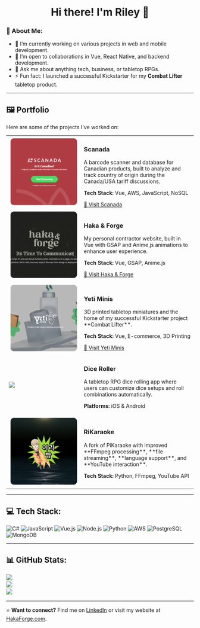 <h1 align="center">Hi there! I'm Riley 👋</h1>

### 💫 About Me:
- 🔭 I’m currently working on various projects in web and mobile development.
- 👯 I’m open to collaborations in Vue, React Native, and backend development.
- 💬 Ask me about anything tech, business, or tabletop RPGs.
- ⚡ Fun fact: I launched a successful Kickstarter for my **Combat Lifter** tabletop product.

---

## 🖼️ Portfolio
Here are some of the projects I've worked on:

<table>
  <tr>
    <td width="40%">
      <img src="https://github.com/octobarian/octobarian/blob/main/scanada_example.png?raw=true" width="100%">
    </td>
    <td>
      <h3>Scanada</h3>
      <p>A barcode scanner and database for Canadian products, built to analyze and track country of origin during the Canada/USA tariff discussions.</p>
      <p><b>Tech Stack:</b> Vue, AWS, JavaScript, NoSQL</p>
      <a href="http://scanada.ca" target="_blank">🔗 Visit Scanada</a>
    </td>
  </tr>
  <tr>
    <td>
      <img src="https://github.com/octobarian/octobarian/blob/main/haka_example.png?raw=true" width="100%">
    </td>
    <td>
      <h3>Haka & Forge</h3>
      <p>My personal contractor website, built in Vue with GSAP and Anime.js animations to enhance user experience.</p>
      <p><b>Tech Stack:</b> Vue, GSAP, Anime.js</p>
      <a href="http://hakaforge.com" target="_blank">🔗 Visit Haka & Forge</a>
    </td>
  </tr>
  <tr>
    <td>
      <img src="https://github.com/octobarian/octobarian/blob/main/yeti_example.png?raw=true" width="100%">
    </td>
    <td>
      <h3>Yeti Minis</h3>
      <p>3D printed tabletop miniatures and the home of my successful Kickstarter project **Combat Lifter**.</p>
      <p><b>Tech Stack:</b> Vue, E-commerce, 3D Printing</p>
      <a href="http://yetiminis.com" target="_blank">🔗 Visit Yeti Minis</a>
    </td>
  </tr>
  <tr>
    <td>
      <img src="[https://yourimagehere.com/diceroller.png](https://github.com/octobarian/octobarian/blob/main/yetidice_example.png?raw=true)" width="100%">
    </td>
    <td>
      <h3>Dice Roller</h3>
      <p>A tabletop RPG dice rolling app where users can customize dice setups and roll combinations automatically.</p>
      <p><b>Platforms:</b> iOS & Android</p>
    </td>
  </tr>
  <tr>
    <td>
      <img src="https://github.com/octobarian/octobarian/blob/main/rikaraoke_example.png?raw=true" width="100%">
    </td>
    <td>
      <h3>RiKaraoke</h3>
      <p>A fork of PiKaraoke with improved **FFmpeg processing**, **file streaming**, **language support**, and **YouTube interaction**.</p>
      <p><b>Tech Stack:</b> Python, FFmpeg, YouTube API</p>
    </td>
  </tr>
</table>

---

## 💻 Tech Stack:
![C#](https://img.shields.io/badge/c%23-%23239120.svg?style=for-the-badge&logo=csharp&logoColor=white) 
![JavaScript](https://img.shields.io/badge/javascript-%23323330.svg?style=for-the-badge&logo=javascript&logoColor=%23F7DF1E) 
![Vue.js](https://img.shields.io/badge/vue.js-%2335495e.svg?style=for-the-badge&logo=vuedotjs&logoColor=%234FC08D) 
![Node.js](https://img.shields.io/badge/node.js-6DA55F?style=for-the-badge&logo=node.js&logoColor=white) 
![Python](https://img.shields.io/badge/python-3670A0?style=for-the-badge&logo=python&logoColor=ffdd54) 
![AWS](https://img.shields.io/badge/AWS-%23FF9900.svg?style=for-the-badge&logo=amazon-aws&logoColor=white) 
![PostgreSQL](https://img.shields.io/badge/PostgreSQL-%23316192.svg?style=for-the-badge&logo=postgresql&logoColor=white) 
![MongoDB](https://img.shields.io/badge/MongoDB-%234ea94b.svg?style=for-the-badge&logo=mongodb&logoColor=white) 

---

## 📊 GitHub Stats:
![](https://github-readme-stats.vercel.app/api?username=Octobarian&theme=dark&hide_border=false&include_all_commits=true&count_private=true)<br/>
![](https://nirzak-streak-stats.vercel.app/?user=Octobarian&theme=dark&hide_border=false)<br/>
![](https://github-readme-stats.vercel.app/api/top-langs/?username=Octobarian&theme=dark&hide_border=false&include_all_commits=true&count_private=true&layout=compact)

---

⭐️ **Want to connect?** Find me on [LinkedIn](https://linkedin.com/in/yourprofile) or visit my website at [HakaForge.com](http://hakaforge.com).

